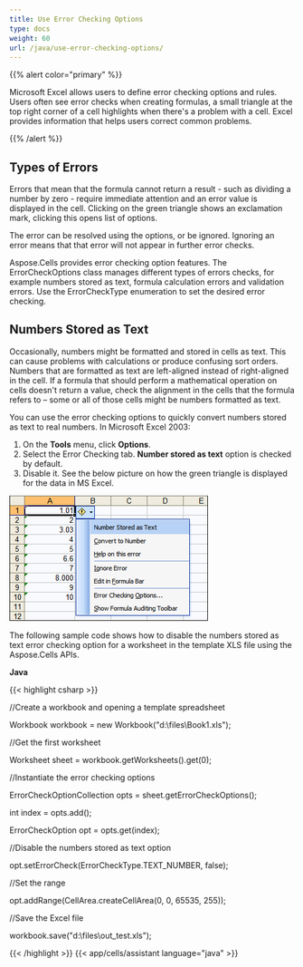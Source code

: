 ```yaml
---
title: Use Error Checking Options
type: docs
weight: 60
url: /java/use-error-checking-options/
---
```


{{% alert color="primary" %}} 

Microsoft Excel allows users to define error checking options and rules. Users often see error checks when creating formulas, a small triangle at the top right corner of a cell highlights when there's a problem with a cell. Excel provides information that helps users correct common problems.

{{% /alert %}} 
## **Types of Errors**
Errors that mean that the formula cannot return a result - such as dividing a number by zero - require immediate attention and an error value is displayed in the cell. Clicking on the green triangle shows an exclamation mark, clicking this opens list of options. 

The error can be resolved using the options, or be ignored. Ignoring an error means that that error will not appear in further error checks.

Aspose.Cells provides error checking option features. The ErrorCheckOptions class manages different types of errors checks, for example numbers stored as text, formula calculation errors and validation errors. Use the ErrorCheckType enumeration to set the desired error checking.
## **Numbers Stored as Text**
Occasionally, numbers might be formatted and stored in cells as text. This can cause problems with calculations or produce confusing sort orders. Numbers that are formatted as text are left-aligned instead of right-aligned in the cell. If a formula that should perform a mathematical operation on cells doesn't return a value, check the alignment in the cells that the formula refers to – some or all of those cells might be numbers formatted as text.

You can use the error checking options to quickly convert numbers stored as text to real numbers. In Microsoft Excel 2003:

1. On the **Tools** menu, click **Options**.
1. Select the Error Checking tab.
   **Number stored as text** option is checked by default. 
1. Disable it.
   See the below picture on how the green triangle is displayed for the data in MS Excel.

![todo:image_alt_text](use-error-checking-options_1.png)

The following sample code shows how to disable the numbers stored as text error checking option for a worksheet in the template XLS file using the Aspose.Cells APIs. 

**Java**

{{< highlight csharp >}}

 //Create a workbook and opening a template spreadsheet

Workbook workbook = new Workbook("d:\\files\\Book1.xls");

//Get the first worksheet

Worksheet sheet = workbook.getWorksheets().get(0);

//Instantiate the error checking options

ErrorCheckOptionCollection opts = sheet.getErrorCheckOptions();

int index = opts.add();

ErrorCheckOption opt = opts.get(index);

//Disable the numbers stored as text option

opt.setErrorCheck(ErrorCheckType.TEXT_NUMBER, false);

//Set the range

opt.addRange(CellArea.createCellArea(0, 0, 65535, 255));

//Save the Excel file

workbook.save("d:\\files\\out_test.xls");



{{< /highlight >}}
{{< app/cells/assistant language="java" >}}